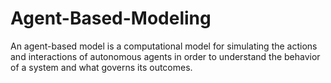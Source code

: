 # Agent-Based-Modeling
An agent-based model is a computational model for simulating the actions and interactions of autonomous agents in order to understand the behavior of a system and what governs its outcomes.
